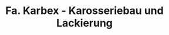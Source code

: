---
title: "Fa. Karbex - Karosseriebau und Lackierung"
url: /offenbach-am-main/fa-karbex-karosseriebau-und-lackierung/
shop: Autowerkstatt
---